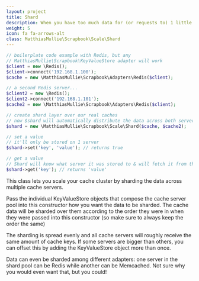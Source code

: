 ```yaml
---
layout: project
title: Shard
description: When you have too much data for (or requests to) 1 little server, this'll yet you shard it over multiple cache servers. All data will be automatically be distributed evenly across your server pool, so all the individual cache servers only get a fraction of the data & traffic.
weight: 5
icon: fa fa-arrows-alt
class: MatthiasMullie\Scrapbook\Scale\Shard
---
```


```php
// boilerplate code example with Redis, but any
// MatthiasMullie\Scrapbook\KeyValueStore adapter will work
$client = new \Redis();
$client->connect('192.168.1.100');
$cache = new \MatthiasMullie\Scrapbook\Adapters\Redis($client);

// a second Redis server...
$client2 = new \Redis();
$client2->connect('192.168.1.101');
$cache2 = new \MatthiasMullie\Scrapbook\Adapters\Redis($client);

// create shard layer over our real caches
// now $shard will automatically distribute the data across both servers
$shard = new \MatthiasMullie\Scrapbook\Scale\Shard($cache, $cache2);

// set a value
// it'll only be stored on 1 server
$shard->set('key', 'value'); // returns true

// get a value
// Shard will know what server it was stored to & will fetch it from there
$shard->get('key'); // returns 'value'
```


This class lets you scale your cache cluster by sharding the data across
multiple cache servers.

Pass the individual KeyValueStore objects that compose the cache server pool
into this constructor how you want the data to be sharded. The cache data
will be sharded over them according to the order they were in when they were
passed into this constructor (so make sure to always keep the order the same)

The sharding is spread evenly and all cache servers will roughly receive the
same amount of cache keys. If some servers are bigger than others, you can
offset this by adding the KeyValueStore object more than once.

Data can even be sharded among different adapters: one server in the shard
pool can be Redis while another can be Memcached. Not sure why you would even
want that, but you could!
